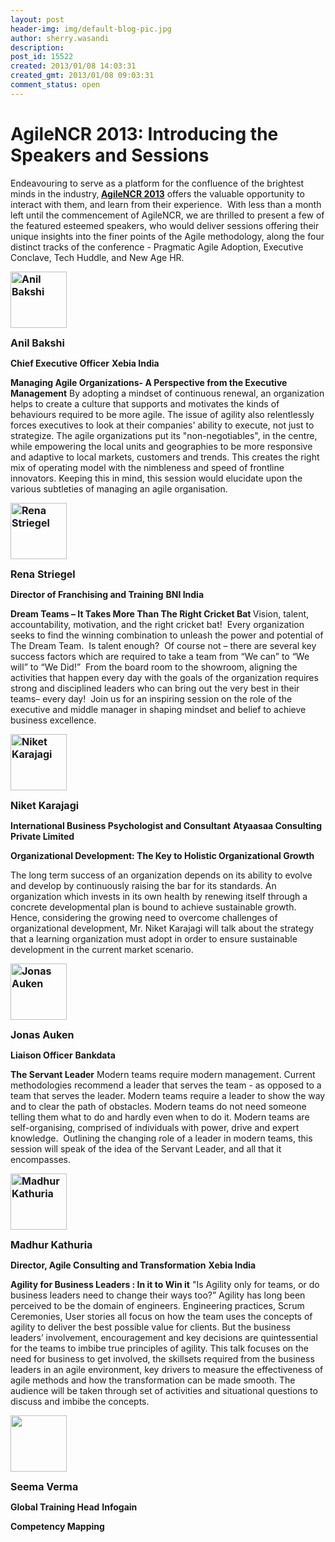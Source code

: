 ```yaml
---
layout: post
header-img: img/default-blog-pic.jpg
author: sherry.wasandi
description: 
post_id: 15522
created: 2013/01/08 14:03:31
created_gmt: 2013/01/08 09:03:31
comment_status: open
---
```


#  AgileNCR 2013: Introducing the Speakers and Sessions

<p>Endeavouring to serve as a platform for the confluence of the brightest minds in the industry,<strong> <a href="http://agilencr.xebia.in/" target="_blank">AgileNCR 2013</a></strong> offers the valuable opportunity to interact with them, and learn from their experience.  With less than a month left until the commencement of AgileNCR, we are thrilled to present a few of the featured esteemed speakers, who would deliver sessions offering their unique insights into the finer points of the Agile methodology, along the four distinct tracks of the conference - Pragmatic Agile Adoption, Executive Conclave, Tech Huddle, and New Age HR.</p>
<!--more-->

<p><span style="font-size: medium;"><strong><a href="http://xebee.xebia.in/2013/01/08/agilencr-2013-introducing-the-speakers-and-sessions/anil/" rel="attachment wp-att-15539"><img class="alignleft size-thumbnail wp-image-15539" title="anil" alt="Anil Bakshi" src="http://xebee.xebia.in/wp-content/uploads/2013/01/anil-150x150.jpg" width="90" height="90" /></a></strong></span></p>
<p><strong><span style="font-size: medium;"><strong>Anil Bakshi</strong></span>
</strong></p>
<p><strong>Chief Executive Officer</strong>
<strong> Xebia India</strong></p>
<p><strong>
</strong></p>
<p><strong>Managing Agile Organizations- A Perspective from the Executive Management</strong>
By adopting a mindset of continuous renewal, an organization helps to create a culture that supports and motivates the kinds of behaviours required to be more agile. The issue of agility also relentlessly forces executives to look at their companies' ability to execute, not just to strategize. The agile organizations put its "non-negotiables", in the centre, while empowering the local units and geographies to be more responsive and adaptive to local markets, customers and trends. This creates the right mix of operating model with the nimbleness and speed of frontline innovators. Keeping this in mind, this session would elucidate upon the various subtleties of managing an agile organisation.</p>
<p><span style="font-size: medium;"><strong><a href="http://xebee.xebia.in/2013/01/08/agilencr-2013-introducing-the-speakers-and-sessions/renne-3/" rel="attachment wp-att-15551"><img class="alignleft size-thumbnail wp-image-15551" title="rena" alt="Rena Striegel" src="http://xebee.xebia.in/wp-content/uploads/2013/01/renne2-150x150.jpg" width="90" height="90" /></a></strong></span></p>
<p><span style="font-size: medium;"><strong><strong>
</strong></strong></span></p>
<p><span style="font-size: medium;"><strong><strong>Rena Striegel</strong></strong></span></p>
<p><strong>Director of Franchising and Training</strong>
<strong> BNI India</strong></p>
<p><strong>Dream Teams – It Takes More Than The Right Cricket Bat </strong>
Vision, talent, accountability, motivation, and the right cricket bat!  Every organization seeks to find the winning combination to unleash the power and potential of The Dream Team.  Is talent enough?  Of course not – there are several key success factors which are required to take a team from “We can” to “We will” to “We Did!”  From the board room to the showroom, aligning the activities that happen every day with the goals of the organization requires strong and disciplined leaders who can bring out the very best in their teams– every day!  Join us for an inspiring session on the role of the executive and middle manager in shaping mindset and belief to achieve business excellence.</p>
<p><strong><span style="font-size: medium;"><a href="http://xebee.xebia.in/2013/01/08/agilencr-2013-introducing-the-speakers-and-sessions/niket/" rel="attachment wp-att-15552"><img class="alignleft size-thumbnail wp-image-15552" title="niket" alt="Niket Karajagi" src="http://xebee.xebia.in/wp-content/uploads/2013/01/niket-150x150.jpg" width="90" height="90" /></a>
</span></strong></p>
<p><strong><span style="font-size: medium;">Niket Karajagi</span></strong></p>
<p><strong> International Business Psychologist and Consultant</strong>
<strong> Atyaasaa Consulting Private Limited</strong></p>
<p><strong>
</strong></p>
<p><strong>Organizational Development: The Key to Holistic Or</strong><strong>ganizational Growth</strong></p>
<p>The long term success of an organization depends on its ability to evolve and develop by continuously raising the bar for its standards. An organization which invests in its own health by renewing itself through a concrete developmental plan is bound to achieve sustainable growth. Hence, considering the growing need to overcome challenges of organizational development, Mr. Niket Karajagi will talk about the strategy that a learning organization must adopt in order to ensure sustainable development in the current market scenario.</p>
<p><span style="font-size: medium;"><strong><a href="http://xebee.xebia.in/2013/01/08/agilencr-2013-introducing-the-speakers-and-sessions/jonas/" rel="attachment wp-att-15553"><img class="alignleft size-thumbnail wp-image-15553" title="jonas" alt="Jonas Auken" src="http://xebee.xebia.in/wp-content/uploads/2013/01/jonas-150x150.jpg" width="90" height="90" /></a>
</strong></span></p>
<p><span style="font-size: medium;"><strong>Jonas Auken</strong></span></p>
<p><strong>Liaison Officer</strong>
<strong> Bankdata</strong></p>
<p><strong>
</strong></p>
<p><strong>The Servant Leader</strong>
Modern teams require modern management. Current methodologies recommend a leader that serves the team - as opposed to a team that serves the leader. Modern teams require a leader to show the way and to clear the path of obstacles. Modern teams do not need someone telling them what to do and hardly even when to do it. Modern teams are self-organising, comprised of individuals with power, drive and expert knowledge.  Outlining the changing role of a leader in modern teams, this session will speak of the idea of the Servant Leader, and all that it encompasses.</p>
<p><span style="font-size: medium;"><strong><a href="http://xebee.xebia.in/2013/01/08/agilencr-2013-introducing-the-speakers-and-sessions/madhur-2/" rel="attachment wp-att-15555"><img class="alignleft size-thumbnail wp-image-15555" title="madhur" alt="Madhur Kathuria" src="http://xebee.xebia.in/wp-content/uploads/2013/01/madhur1-150x150.jpg" width="90" height="90" /></a>
</strong></span></p>
<p><span style="font-size: medium;"><strong>Madhur Kathuria</strong></span></p>
<p><strong>Director, Agile Consulting and Transformation</strong>
<strong> Xebia India</strong></p>
<p><strong>
</strong></p>
<p><strong>Agility for Business Leaders : In it to Win it</strong>
"Is Agility only for teams, or do business leaders need to change their ways too?” Agility has long been perceived to be the domain of engineers. Engineering practices, Scrum Ceremonies, User stories all focus on how the team uses the concepts of agility to deliver the best possible value for clients. But the business leaders’ involvement, encouragement and key decisions are quintessential for the teams to imbibe true principles of agility. This talk focuses on the need for business to get involved, the skillsets required from the business leaders in an agile environment, key drivers to measure the effectiveness of agile methods and how the transformation can be made smooth. The audience will be taken through set of activities and situational questions to discuss and imbibe the concepts.</p>
<p><span style="font-size: medium;"><strong><a href="http://xebee.xebia.in/2013/01/08/agilencr-2013-introducing-the-speakers-and-sessions/seema/" rel="attachment wp-att-15556"><img class="alignleft size-thumbnail wp-image-15556" title="seema" alt="" src="http://xebee.xebia.in/wp-content/uploads/2013/01/seema-150x150.jpg" width="90" height="90" /></a>
</strong></span></p>
<p><span style="font-size: medium;"><strong>Seema Verma</strong></span></p>
<p><strong>Global Training Head</strong>
<strong> Infogain</strong></p>
<p><strong>
</strong></p>
<p><strong>Competency Mapping</strong></p>